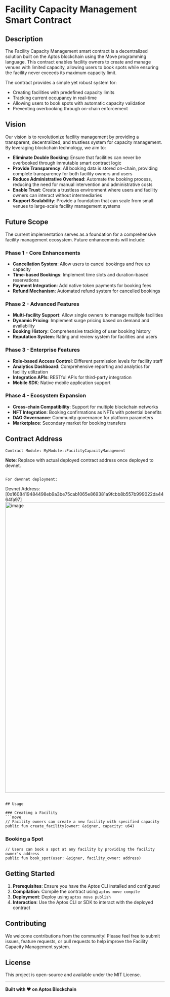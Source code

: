 # Facility Capacity Management Smart Contract

## Description

The Facility Capacity Management smart contract is a decentralized solution built on the Aptos blockchain using the Move programming language. This contract enables facility owners to create and manage venues with limited capacity, allowing users to book spots while ensuring the facility never exceeds its maximum capacity limit.

The contract provides a simple yet robust system for:
- Creating facilities with predefined capacity limits
- Tracking current occupancy in real-time
- Allowing users to book spots with automatic capacity validation
- Preventing overbooking through on-chain enforcement

## Vision

Our vision is to revolutionize facility management by providing a transparent, decentralized, and trustless system for capacity management. By leveraging blockchain technology, we aim to:

- **Eliminate Double Booking**: Ensure that facilities can never be overbooked through immutable smart contract logic
- **Provide Transparency**: All booking data is stored on-chain, providing complete transparency for both facility owners and users
- **Reduce Administrative Overhead**: Automate the booking process, reducing the need for manual intervention and administrative costs
- **Enable Trust**: Create a trustless environment where users and facility owners can interact without intermediaries
- **Support Scalability**: Provide a foundation that can scale from small venues to large-scale facility management systems

## Future Scope

The current implementation serves as a foundation for a comprehensive facility management ecosystem. Future enhancements will include:

### Phase 1 - Core Enhancements
- **Cancellation System**: Allow users to cancel bookings and free up capacity
- **Time-based Bookings**: Implement time slots and duration-based reservations
- **Payment Integration**: Add native token payments for booking fees
- **Refund Mechanism**: Automated refund system for cancelled bookings

### Phase 2 - Advanced Features
- **Multi-facility Support**: Allow single owners to manage multiple facilities
- **Dynamic Pricing**: Implement surge pricing based on demand and availability
- **Booking History**: Comprehensive tracking of user booking history
- **Reputation System**: Rating and review system for facilities and users

### Phase 3 - Enterprise Features
- **Role-based Access Control**: Different permission levels for facility staff
- **Analytics Dashboard**: Comprehensive reporting and analytics for facility utilization
- **Integration APIs**: RESTful APIs for third-party integration
- **Mobile SDK**: Native mobile application support

### Phase 4 - Ecosystem Expansion
- **Cross-chain Compatibility**: Support for multiple blockchain networks
- **NFT Integration**: Booking confirmations as NFTs with potential benefits
- **DAO Governance**: Community governance for platform parameters
- **Marketplace**: Secondary market for booking transfers

## Contract Address

```
Contract Module: MyModule::FacilityCapacityManagement
```

**Note**: Replace with actual deployed contract address once deployed to devnet.

```

For devnnet deployment:
```
Devnet Address: [0x1608419484498eb9a3be75cab1065e869381a9fcbb8b557b999022da4464fa97]
<img width="1907" height="915" alt="image" src="https://github.com/user-attachments/assets/a9ec2b94-dbe1-4028-b0ce-5181118ca619" />

```

## Usage

### Creating a Facility
```move
// Facility owners can create a new facility with specified capacity
public fun create_facility(owner: &signer, capacity: u64)
```

### Booking a Spot
```move
// Users can book a spot at any facility by providing the facility owner's address
public fun book_spot(user: &signer, facility_owner: address)
```

## Getting Started

1. **Prerequisites**: Ensure you have the Aptos CLI installed and configured
2. **Compilation**: Compile the contract using `aptos move compile`
3. **Deployment**: Deploy using `aptos move publish`
4. **Interaction**: Use the Aptos CLI or SDK to interact with the deployed contract

## Contributing

We welcome contributions from the community! Please feel free to submit issues, feature requests, or pull requests to help improve the Facility Capacity Management system.

## License

This project is open-source and available under the MIT License.

---

**Built with ❤️ on Aptos Blockchain**
